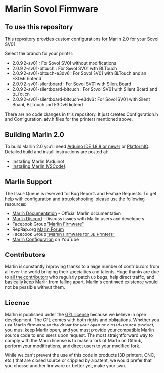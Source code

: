 # Marlin Sovol Firmware

## To use this repository

This repository provides custom configurations for Marlin 2.0 for your Sovol SV01.

Select the branch for your printer:
- 2.0.9.2-sv01 : For Sovol SV01 without modifications
- 2.0.9.2-sv01-bltouch : For Sovol SV01 with BLTouch
- 2.0.9.2-sv01-bltouch-e3dv6 : For Sovol SV01 with BLTouch and an E3Dv6 hotend
- 2.0.9.2-sv01-silentboard : For Sovol SV01 with Silent Board
- 2.0.9.2-sv01-silentboard-bltouch : For Sovol SV01 with Silent Board and BLTouch
- 2.0.9.2-sv01-silentboard-bltouch-e3dv6 : For Sovol SV01 with Silent Board, BLTouch and E3Dv6 hotend

There are no code changes in this repository. It just creates Configuration.h and Configuration_adv.h files for the printers mentioned above.

## Building Marlin 2.0

To build Marlin 2.0 you'll need [Arduino IDE 1.8.8 or newer](https://www.arduino.cc/en/main/software) or [PlatformIO](http://docs.platformio.org/en/latest/ide.html#platformio-ide). Detailed build and install instructions are posted at:

  - [Installing Marlin (Arduino)](http://marlinfw.org/docs/basics/install_arduino.html)
  - [Installing Marlin (VSCode)](http://marlinfw.org/docs/basics/install_platformio_vscode.html).

## Marlin Support

The Issue Queue is reserved for Bug Reports and Feature Requests. To get help with configuration and troubleshooting, please use the following resources:

- [Marlin Documentation](http://marlinfw.org) - Official Marlin documentation
- [Marlin Discord](https://discord.gg/n5NJ59y) - Discuss issues with Marlin users and developers
- Facebook Group ["Marlin Firmware"](https://www.facebook.com/groups/1049718498464482/)
- RepRap.org [Marlin Forum](http://forums.reprap.org/list.php?415)
- Facebook Group ["Marlin Firmware for 3D Printers"](https://www.facebook.com/groups/3Dtechtalk/)
- [Marlin Configuration](https://www.youtube.com/results?search_query=marlin+configuration) on YouTube

## Contributors

Marlin is constantly improving thanks to a huge number of contributors from all over the world bringing their specialties and talents. Huge thanks are due to [all the contributors](https://github.com/MarlinFirmware/Marlin/graphs/contributors) who regularly patch up bugs, help direct traffic, and basically keep Marlin from falling apart. Marlin's continued existence would not be possible without them.

## License

Marlin is published under the [GPL license](/LICENSE) because we believe in open development. The GPL comes with both rights and obligations. Whether you use Marlin firmware as the driver for your open or closed-source product, you must keep Marlin open, and you must provide your compatible Marlin source code to end users upon request. The most straightforward way to comply with the Marlin license is to make a fork of Marlin on Github, perform your modifications, and direct users to your modified fork.

While we can't prevent the use of this code in products (3D printers, CNC, etc.) that are closed source or crippled by a patent, we would prefer that you choose another firmware or, better yet, make your own.
